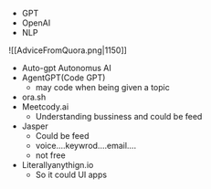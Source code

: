 - GPT
- OpenAI
- NLP

![[AdviceFromQuora.png|1150]]



- Auto-gpt Autonomus AI
- AgentGPT(Code GPT)
	- may code when being given a topic 
- ora.sh
- Meetcody.ai
	- Understanding bussiness and could be feed
- Jasper
	- Could be feed
	- voice....keywrod....email....
	- not free
- Literallyanythign.io
	- So it could UI apps


























